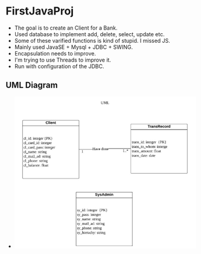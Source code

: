 # FirstJavaProj

* The goal is to create an Client for a Bank.
* Used database to implement add, delete, select, update etc.
* Some of these varified functions is kind of stupid. I missed JS.
* Mainly used JavaSE + Mysql + JDBC + SWING.
* Encapsulation needs to improve.
* I'm trying to use Threads to improve it.
* Run with configuration of the JDBC.  

## UML Diagram
* ![UML](https://github.com/Manimal120/Banque-de-Soleil/blob/main/uml.jpg)
